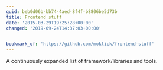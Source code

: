 ```yaml
---
guid: beb0d06b-bb74-4aed-8f4f-b8806be5d73b
title: Frontend stuff
date: '2015-03-29T19:25:28+00:00'
changed: '2019-09-24T14:37:03+00:00'


bookmark_of: 'https://github.com/moklick/frontend-stuff'
---
```



A continuously expanded list of framework/libraries and tools.
